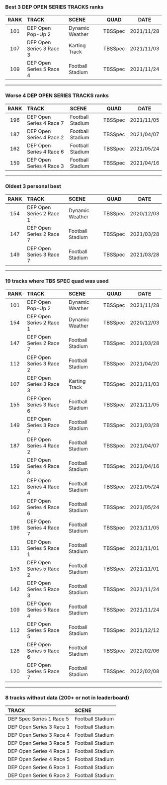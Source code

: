 ### Best 3 DEP OPEN SERIES TRACKS ranks
|RANK|TRACK|SCENE|QUAD|DATE|
|:---:|:---|:---|:---:|:---:|
|101|DEP Open Pop-Up 2|Dynamic Weather|TBSSpec|2021/11/28|
|107|DEP Open Series 3 Race 3|Karting Track|TBSSpec|2021/11/03|
|109|DEP Open Series 5 Race 4|Football Stadium|TBSSpec|2021/11/24|
---
### Worse 4 DEP OPEN SERIES TRACKS ranks
|RANK|TRACK|SCENE|QUAD|DATE|
|:---:|:---|:---|:---:|:---:|
|196|DEP Open Series 4 Race 7|Football Stadium|TBSSpec|2021/11/05|
|187|DEP Open Series 4 Race 2|Football Stadium|TBSSpec|2021/04/07|
|162|DEP Open Series 4 Race 6|Football Stadium|TBSSpec|2021/05/24|
|159|DEP Open Series 4 Race 3|Football Stadium|TBSSpec|2021/04/16|
---
### Oldest 3 personal best
|RANK|TRACK|SCENE|QUAD|DATE|
|:---:|:---|:---|:---:|:---:|
|154|DEP Open Series 2 Race 1|Dynamic Weather|TBSSpec|2020/12/03|
|147|DEP Open Series 2 Race 7|Football Stadium|TBSSpec|2021/03/28|
|149|DEP Open Series 3 Race 7|Football Stadium|TBSSpec|2021/03/28|
---
### 19 tracks where TBS SPEC quad was used
|RANK|TRACK|SCENE|QUAD|DATE|
|:---:|:---|:---|:---:|:---:|
|101|DEP Open Pop-Up 2|Dynamic Weather|TBSSpec|2021/11/28|
|154|DEP Open Series 2 Race 1|Dynamic Weather|TBSSpec|2020/12/03|
|147|DEP Open Series 2 Race 7|Football Stadium|TBSSpec|2021/03/28|
|112|DEP Open Series 3 Race 2|Football Stadium|TBSSpec|2021/04/20|
|107|DEP Open Series 3 Race 3|Karting Track|TBSSpec|2021/11/03|
|155|DEP Open Series 3 Race 6|Football Stadium|TBSSpec|2021/11/05|
|149|DEP Open Series 3 Race 7|Football Stadium|TBSSpec|2021/03/28|
|187|DEP Open Series 4 Race 2|Football Stadium|TBSSpec|2021/04/07|
|159|DEP Open Series 4 Race 3|Football Stadium|TBSSpec|2021/04/16|
|121|DEP Open Series 4 Race 4|Football Stadium|TBSSpec|2021/05/24|
|162|DEP Open Series 4 Race 6|Football Stadium|TBSSpec|2021/05/24|
|196|DEP Open Series 4 Race 7|Football Stadium|TBSSpec|2021/11/05|
|131|DEP Open Series 5 Race 1|Football Stadium|TBSSpec|2021/11/01|
|153|DEP Open Series 5 Race 2|Football Stadium|TBSSpec|2021/11/01|
|142|DEP Open Series 5 Race 3|Football Stadium|TBSSpec|2021/11/24|
|109|DEP Open Series 5 Race 4|Football Stadium|TBSSpec|2021/11/24|
|112|DEP Open Series 5 Race 5|Football Stadium|TBSSpec|2021/12/12|
|128|DEP Open Series 5 Race 6|Football Stadium|TBSSpec|2022/02/06|
|120|DEP Open Series 5 Race 7|Football Stadium|TBSSpec|2022/02/08|
---
### 8 tracks without data (200+ or not in leaderboard)
|TRACK|SCENE|
|:---|:---|
|DEP Spec Series 1 Race 5|Football Stadium|
|DEP Open Series 3 Race 1|Football Stadium|
|DEP Open Series 3 Race 4|Football Stadium|
|DEP Open Series 3 Race 5|Football Stadium|
|DEP Open Series 4 Race 1|Football Stadium|
|DEP Open Series 4 Race 5|Football Stadium|
|DEP Open Series 6 Race 1|Football Stadium|
|DEP Open Series 6 Race 2|Football Stadium|
